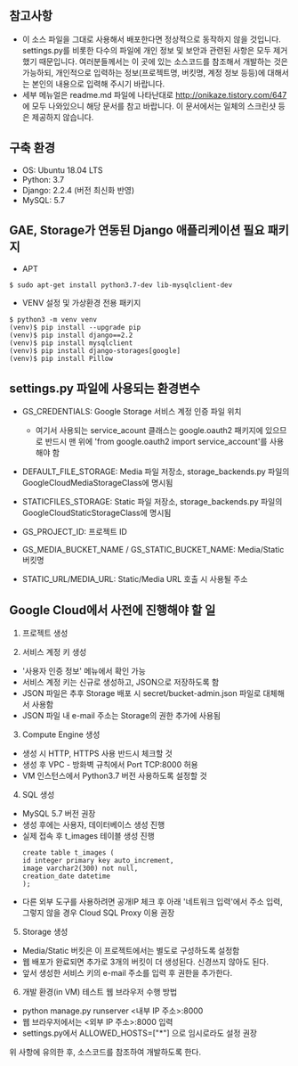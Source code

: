 ## 참고사항
* 이 소스 파일을 그대로 사용해서 배포한다면 정상적으로 동작하지 않을 것입니다. settings.py를 비롯한 다수의 파일에 개인 정보 및 보안과 관련된 사항은 모두 제거했기 때문입니다. 여러분들께서는 이 곳에 있는 소스코드를 참조해서 개발하는 것은 가능하되, 개인적으로 입력하는 정보(프로젝트명, 버킷명, 계정 정보 등등)에 대해서는 본인의 내용으로 입력해 주시기 바랍니다.
* 세부 메뉴얼은 readme.md 파일에 나타난대로 http://onikaze.tistory.com/647 에 모두 나와있으니 해당 문서를 참고 바랍니다. 이 문서에서는 일체의 스크린샷 등은 제공하지 않습니다.


## 구축 환경
* OS: Ubuntu 18.04 LTS
* Python: 3.7
* Django: 2.2.4 (버전 최신화 반영)
* MySQL: 5.7


## GAE, Storage가 연동된 Django 애플리케이션 필요 패키지

* APT 
<pre><code>$ sudo apt-get install python3.7-dev lib-mysqlclient-dev
</code></pre>

* VENV 설정 및 가상환경 전용 패키지
<pre><code>$ python3 -m venv venv
(venv)$ pip install --upgrade pip
(venv)$ pip install django==2.2
(venv)$ pip install mysqlclient
(venv)$ pip install django-storages[google]
(venv)$ pip install Pillow
</code></pre>


## settings.py 파일에 사용되는 환경변수

* GS_CREDENTIALS: Google Storage 서비스 계정 인증 파일 위치
  + 여기서 사용되는 service_acount 클래스는 google.oauth2 패키지에 있으므로 반드시 맨 위에 'from google.oauth2 import service_account'를 사용해야 함

* DEFAULT_FILE_STORAGE: Media 파일 저장소, storage_backends.py 파일의 GoogleCloudMediaStorageClass에 명시됨
* STATICFILES_STORAGE: Static 파일 저장소, storage_backends.py 파일의 GoogleCloudStaticStorageClass에 명시됨
* GS_PROJECT_ID: 프로젝트 ID
* GS_MEDIA_BUCKET_NAME / GS_STATIC_BUCKET_NAME: Media/Static 버킷명
* STATIC_URL/MEDIA_URL: Static/Media URL 호출 시 사용될 주소


## Google Cloud에서 사전에 진행해야 할 일

1. 프로젝트 생성

2. 서비스 계정 키 생성
  + '사용자 인증 정보' 메뉴에서 확인 가능
  + 서비스 계정 키는 신규로 생성하고, JSON으로 저장하도록 함
  + JSON 파일은 추후 Storage 배포 시 secret/bucket-admin.json 파일로 대체해서 사용함
  + JSON 파일 내 e-mail 주소는 Storage의 권한 추가에 사용됨
  
3. Compute Engine 생성
  + 생성 시 HTTP, HTTPS 사용 반드시 체크할 것
  + 생성 후 VPC - 방화벽 규칙에서 Port TCP:8000 허용
  + VM 인스턴스에서 Python3.7 버전 사용하도록 설정할 것
  
4. SQL 생성
  + MySQL 5.7 버전 권장
  + 생성 후에는 사용자, 데이터베이스 생성 진행
  + 실제 접속 후 t_images 테이블 생성 진행
    <pre><code>create table t_images (
    id integer primary key auto_increment,
    image varchar2(300) not null,
    creation_date datetime
    );
    </code></pre>
  + 다른 외부 도구를 사용하려면 공개IP 체크 후 아래 '네트워크 입력'에서 주소 입력, 그렇지 않을 경우 Cloud SQL Proxy 이용 권장
  
5. Storage 생성
  + Media/Static 버킷은 이 프로젝트에서는 별도로 구성하도록 설정함
  + 웹 배포가 완료되면 추가로 3개의 버킷이 더 생성된다. 신경쓰지 않아도 된다.
  + 앞서 생성한 서비스 키의 e-mail 주소를 입력 후 권한을 추가한다.
  
  
6. 개발 환경(in VM) 테스트 웹 브라우저 수행 방법
  + python manage.py runserver <내부 IP 주소>:8000
  + 웹 브라우저에서는 <외부 IP 주소>:8000 입력
  + settings.py에서 ALLOWED_HOSTS=["*"] 으로 임시로라도 설정 권장
  
 위 사항에 유의한 후, 소스코드를 참조하여 개발하도록 한다.
